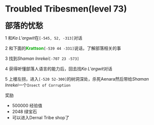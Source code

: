 # Troubled Tribesmen(level 73)
<span style="font-size: 25px;"><span style="font-size: 25px;"><span style="font-size: 25px;"><span style="font-size: 25px;"><span style="font-size: 25px;">**部落的忧愁**</span></span></span></span></span>

1 和*Ka L'argwit*在`[-545, 52, -313]`对话

2 和下面的<font color=00AA00>**Krattson**</font>`[-539 44 -331]`说话，了解部落相关的事

3 找到*Shaman Inrekei*`[-707 23 -573]`

4 获得听懂部落人语言的能力后，回去找*Ka L'argwit*对话

5 上楼左拐，进入`[-520 52-300]`的树洞深处，杀死Aenara然后带给*Shaman Inrekei*一个`Insect of Corruption`

奖励
+ 500000 经验值
+ 2048 绿宝石
+ 可以进入Dernal Tribe shop了